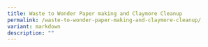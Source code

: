 ```yaml
---
title: Waste to Wonder Paper making and Claymore Cleanup
permalink: /waste-to-wonder-paper-making-and-claymore-cleanup/
variant: markdown
description: ""
---
```

